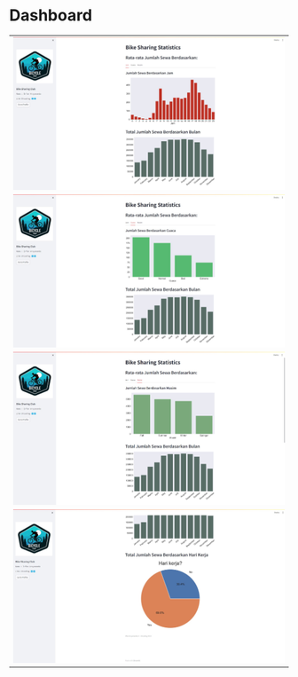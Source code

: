 # Dashboard
<table>
  <tr>
    <td><img src="https://raw.githubusercontent.com/IrfanArsyananda/Analisis-Data-dengan-Python/main/Submission/screenshot%20dashboard/1.jpg" width="720px"></td>
  </tr>
  <tr>
    <td><img src="https://raw.githubusercontent.com/IrfanArsyananda/Analisis-Data-dengan-Python/main/Submission/screenshot%20dashboard/2.jpg" width="720px"></td>
  </tr>
  <tr>
    <td><img src="https://raw.githubusercontent.com/IrfanArsyananda/Analisis-Data-dengan-Python/main/Submission/screenshot%20dashboard/3.jpg" width="720px"></td>
  </tr>
  <tr>
    <td><img src="https://raw.githubusercontent.com/IrfanArsyananda/Analisis-Data-dengan-Python/main/Submission/screenshot%20dashboard/4.jpg" width="720px"></td>
  </tr>
</table>
